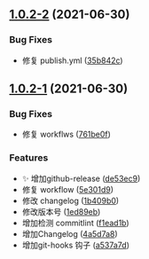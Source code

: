 ## [1.0.2-2](https://github.com/magicLaLa/ClipboardCopy/compare/v1.0.2-1...v1.0.2-2) (2021-06-30)


### Bug Fixes

* 修复 publish.yml ([35b842c](https://github.com/magicLaLa/ClipboardCopy/commit/35b842c0427f18e7b21370ac3a741f150f5dc906))



## [1.0.2-1](https://github.com/magicLaLa/ClipboardCopy/compare/v1.0.2...v1.0.2-1) (2021-06-30)


### Bug Fixes

* 修复 workflws ([761be0f](https://github.com/magicLaLa/ClipboardCopy/commit/761be0f98bbbae7e30d5de0d187aa124e0035747))


### Features

* :sparkles: 增加github-release ([de53ec9](https://github.com/magicLaLa/ClipboardCopy/commit/de53ec9428271b9e46bcf2c4c96b9acd036eeec1))
* 修复 workflow ([5e301d9](https://github.com/magicLaLa/ClipboardCopy/commit/5e301d9d0a0060470b480bf385237bf50a8bbfa7))
* 修改 changelog ([1b409b0](https://github.com/magicLaLa/ClipboardCopy/commit/1b409b0dc7ffd7820d9b080bf1e54e6a09c2ea25))
* 修改版本号 ([1ed89eb](https://github.com/magicLaLa/ClipboardCopy/commit/1ed89ebfb730b23c8b2f606ef2495fc19cefb29b))
* 增加检测 commitlint ([f1ead1b](https://github.com/magicLaLa/ClipboardCopy/commit/f1ead1b1a09689aac24add14f9d93fd4b699e9c3))
* 增加Changelog ([4a5d7a8](https://github.com/magicLaLa/ClipboardCopy/commit/4a5d7a8d2948ab47af60179995be21cc9b254d5a))
* 增加git-hooks 钩子 ([a537a7d](https://github.com/magicLaLa/ClipboardCopy/commit/a537a7d73161550a0ec1b6a112cad2998642ae92))




